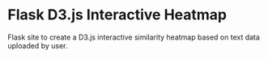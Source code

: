 # Flask D3.js Interactive Heatmap
Flask site to create a D3.js interactive similarity heatmap based on text data uploaded by user.

